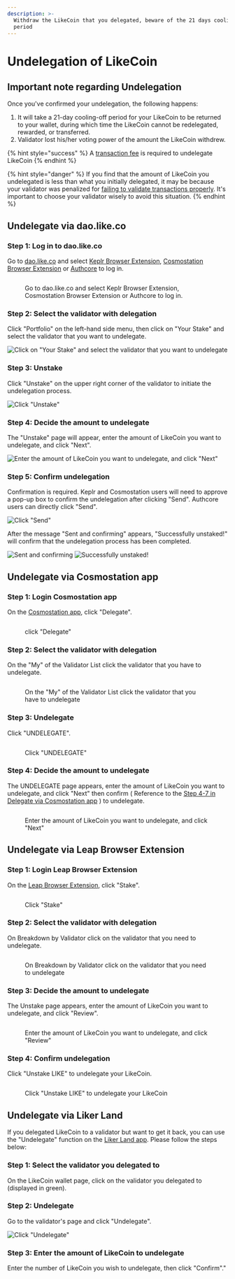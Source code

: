 ```yaml
---
description: >-
  Withdraw the LikeCoin that you delegated, beware of the 21 days cooling-off
  period
---
```


# Undelegation of LikeCoin

## Important note **regarding Undelegation**

Once you've confirmed your undelegation, the following happens:

1. It will take a 21-day cooling-off period for your LikeCoin to be returned to your wallet, during which time the LikeCoin cannot be redelegated, rewarded, or transferred.
2. Validator lost his/her voting power of the amount the LikeCoin withdrew.

{% hint style="success" %}
A [transaction fee](../wallet/transaction-fee.md) is required to undelegate LikeCoin
{% endhint %}

{% hint style="danger" %}
If you find that the amount of LikeCoin you undelegated is less than what you initially delegated, it may be because your validator was penalized for [failing to validate transactions properly](../../user-guide/background.md#9e68). It's important to choose your validator wisely to avoid this situation.
{% endhint %}

## **Undelegate via dao.like.co**

### Step 1: Log in to dao.like.co

Go to [dao.like.co](https://dao.like.co/) and select [Keplr Browser Extension](../wallet/keplr/), [Cosmostation Browser Extension](../wallet/cosmostation/) or [Authcore](../../user-guide/liker-id/register/) to log in.

<figure><img src="../../.gitbook/assets/Civic Liker Web 3-01.png" alt=""><figcaption><p>Go to dao.like.co and select Keplr Browser Extension, Cosmostation Browser Extension or Authcore to log in.</p></figcaption></figure>

### **Step 2: Select the validator with delegation**

Click "Portfolio" on the left-hand side menu, then click on "Your Stake" and select the validator that you want to undelegate.

![Click on "Your Stake" and select the validator that you want to undelegate](<../../.gitbook/assets/dao.like.co unstake 01.png>)

### **Step 3: Unstake**

Click "Unstake" on the upper right corner of the validator to initiate the undelegation process.

![Click "Unstake"](<../../.gitbook/assets/dao.like.co unstake 02.png>)

### Step 4: Decide the amount to undelegate

The "Unstake" page will appear, enter the amount of LikeCoin you want to undelegate, and click "Next".

![Enter the amount of LikeCoin you want to undelegate, and click "Next"](<../../.gitbook/assets/dao.like.co unstake 03.png>)

### Step 5: Confirm undelegation

Confirmation is required. Keplr and Cosmostation users will need to approve a pop-up box to confirm the undelegation after clicking "Send". Authcore users can directly click "Send".

![Click "Send"](<../../.gitbook/assets/dao.like.co unstake 04.png>)

After the message "Sent and confirming" appears, "Successfully unstaked!" will confirm that the undelegation process has been completed.

![Sent and confirming](<../../.gitbook/assets/dao.like.co unstake 05.png>) ![Successfully unstaked!](<../../.gitbook/assets/dao.like.co unstake 06.png>)

## **Undelegate via Cosmostation app**

### Step 1: Login Cosmostation app

On the [Cosmostation app](../wallet/cosmostation-app/), click "Delegate".

<figure><img src="../../.gitbook/assets/Cosmostation mobile delegate 1.png" alt=""><figcaption><p>click "Delegate"</p></figcaption></figure>

### Step 2: Select the validator with delegation

On the "My" of the Validator List click the validator that you have to undelegate.

<figure><img src="../../.gitbook/assets/Cosmostation mobile undelegate 1.png" alt=""><figcaption><p>On the "My" of the Validator List click the validator that you have to undelegate</p></figcaption></figure>

### Step 3: Undelegate

Click "UNDELEGATE".

<figure><img src="../../.gitbook/assets/Cosmostation mobile undelegate 2.png" alt=""><figcaption><p>Click "UNDELEGATE"</p></figcaption></figure>

### Step 4: Decide the amount to undelegate

The UNDELEGATE page appears, enter the amount of LikeCoin you want to undelegate, and click "Next" then confirm ( Reference to the [Step 4-7 in Delegate via Cosmostation app](delegation-of-likecoin.md#step-4-decide-the-amount-to-delegate-1) ) to undelegate.

<figure><img src="../../.gitbook/assets/Cosmostation mobile undelegate 3.png" alt=""><figcaption><p>Enter the amount of LikeCoin you want to undelegate, and click "Next"</p></figcaption></figure>

## Undelegate via Leap Browser Extension

### Step 1: Login Leap Browser Extension

On the [Leap Browser Extension](../wallet/leap/), click "Stake".

<figure><img src="../../.gitbook/assets/leap delegate 1.png" alt=""><figcaption><p>Click "Stake"</p></figcaption></figure>

### Step 2: Select the validator with delegation

On Breakdown by Validator click on the validator that you need to undelegate.

<figure><img src="../../.gitbook/assets/leap redelegate 1.png" alt=""><figcaption><p>On Breakdown by Validator click on the validator that you need to undelegate</p></figcaption></figure>

### Step 3: Decide the amount to undelegate

The Unstake page appears, enter the amount of LikeCoin you want to undelegate, and click "Review".

<figure><img src="../../.gitbook/assets/leap undelegate 1.png" alt=""><figcaption><p>Enter the amount of LikeCoin you want to undelegate, and click "Review"</p></figcaption></figure>

### Step 4: Confirm undelegation

Click "Unstake LIKE" to undelegate your LikeCoin.

<figure><img src="../../.gitbook/assets/leap undelegate 2.png" alt=""><figcaption><p>Click "Unstake LIKE" to undelegate your LikeCoin</p></figcaption></figure>

## **Undelegate via Liker Land**

If you delegated LikeCoin to a validator but want to get it back, you can use the "Undelegate" function on the [Liker Land app](../../user-guide/liker-land/download.md). Please follow the steps below:

### **Step 1:** Select the validator you delegated to

On the LikeCoin wallet page, click on the validator you delegated to (displayed in green).

### Step 2: Undelegate

Go to the validator's page and click "Undelegate".

![Click "Undelegate"](../../.gitbook/assets/undelegation-en.png)

### **Step 3: Enter the amount of LikeCoin to undelegate**

Enter the number of LikeCoin you wish to undelegate, then click "Confirm"."
